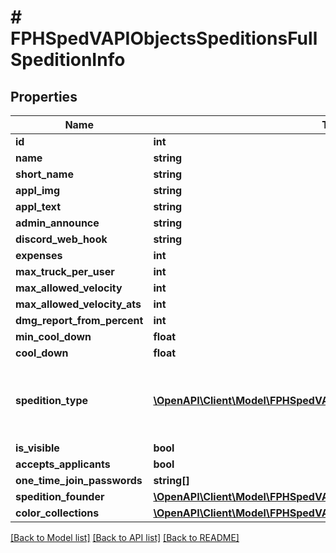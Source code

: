 # # FPHSpedVAPIObjectsSpeditionsFullSpeditionInfo

## Properties

Name | Type | Description | Notes
------------ | ------------- | ------------- | -------------
**id** | **int** |  | [readonly]
**name** | **string** |  | [readonly]
**short_name** | **string** |  | [readonly]
**appl_img** | **string** |  | [readonly]
**appl_text** | **string** |  | [readonly]
**admin_announce** | **string** |  | [readonly]
**discord_web_hook** | **string** |  | [readonly]
**expenses** | **int** |  | [readonly]
**max_truck_per_user** | **int** |  | [readonly]
**max_allowed_velocity** | **int** |  | [readonly]
**max_allowed_velocity_ats** | **int** |  | [readonly]
**dmg_report_from_percent** | **int** |  | [readonly]
**min_cool_down** | **float** |  | [readonly]
**cool_down** | **float** |  | [readonly]
**spedition_type** | [**\OpenAPI\Client\Model\FPHSpedVAPIEnumsSpeditionType**](FPHSpedVAPIEnumsSpeditionType.md) | 0 &#x3D; NonCompeting  1 &#x3D; LightRealism  2 &#x3D; RealEco  -1 &#x3D; NotSet | [readonly]
**is_visible** | **bool** |  | [readonly]
**accepts_applicants** | **bool** |  | [readonly]
**one_time_join_passwords** | **string[]** |  | [readonly]
**spedition_founder** | [**\OpenAPI\Client\Model\FPHSpedVAPIObjectsUsersUser**](FPHSpedVAPIObjectsUsersUser.md) |  | [readonly]
**color_collections** | [**\OpenAPI\Client\Model\FPHSpedVAPIObjectsSaveGameSaveGameColor[]**](FPHSpedVAPIObjectsSaveGameSaveGameColor.md) |  | [readonly]

[[Back to Model list]](../../README.md#models) [[Back to API list]](../../README.md#endpoints) [[Back to README]](../../README.md)
